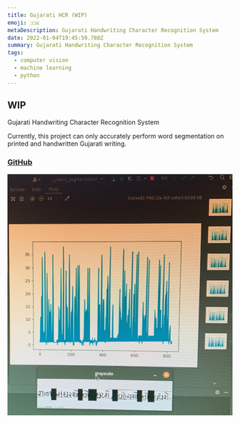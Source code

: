 ```yaml
---
title: Gujarati HCR (WIP)
emoji: 🇮🇳
metaDescription: Gujarati Handwriting Character Recognition System
date: 2022-01-04T19:45:59.788Z
summary: Gujarati Handwriting Character Recognition System
tags:
  - computer vision
  - machine learning
  - python
---
```

## **WIP**

Gujarati Handwriting Character Recognition System

Currently, this project can only accurately perform word segmentation on printed and handwritten Gujarati writing.

### [GitHub](https://github.com/shiv213/GujaratiCharacterSegmentation)

![](/static/img/guj_hcr.jpg)